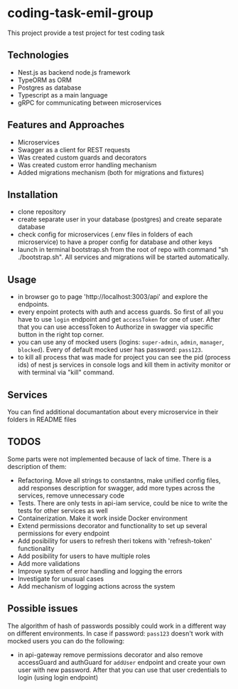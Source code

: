# coding-task-emil-group

This project provide a test project for test coding task

## Technologies

- Nest.js as backend node.js framework
- TypeORM as ORM
- Postgres as database
- Typescript as a main language
- gRPC for communicating between microservices

## Features and Approaches

- Microservices
- Swagger as a client for REST requests
- Was created custom guards and decorators
- Was created custom error handling mechanism
- Added migrations mechanism (both for migrations and fixtures)

## Installation

- clone repository
- create separate user in your database (postgres) and create separate database
- check config for microservices (.env files in folders of each microservice) to have a proper config for database and other keys
- launch in terminal bootstrap.sh from the root of repo with command "sh ./bootstrap.sh". All services and migrations will be started automatically.

## Usage

- in browser go to page 'http://localhost:3003/api' and explore the endpoints.
- every enpoint protects with auth and access guards. So first of all you have to use `login` endpoint and get `accessToken` for one of user. After that you can use accessToken to Authorize in swagger via specific button in the right top corner.
- you can use any of mocked users (logins: `super-admin`, `admin`, `manager`, `blocked`). Every of default mocked user has password: `pass123`.
- to kill all process that was made for project you can see the pid (process ids) of nest js services in console logs and kill them in activity monitor or with terminal via "kill" command.

## Services

You can find additional documantation about every microservice in their folders in README files

## TODOS

Some parts were not implemented because of lack of time. There is a description of them:

- Refactoring. Move all strings to constantns, make unified config files, add responses description for swagger, add more types across the services, remove unnecessary code
- Tests. There are only tests in api-iam service, could be nice to write the tests for other services as well
- Containerization. Make it work inside Docker environment
- Extend permissions decorator and functionality to set up several permissions for every endpoint
- Add posibility for users to refresh theri tokens with 'refresh-token' functionality
- Add posibility for users to have multiple roles
- Add more validations
- Improve system of error handling and logging the errors
- Investigate for unusual cases
- Add mechanism of logging actions across the system

## Possible issues

The algorithm of hash of passwords possibly could work in a different way on different environments. In case if password: `pass123` doesn't work with mocked users you can do the following:

- in api-gateway remove permissions decorator and also remove accessGuard and authGuard for `addUser` endpoint and create your own user with new password. After that you can use that user credentials to login (using login endpoint)
